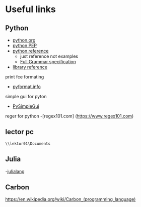 # Useful links

## Python 

- [python.org](https://www.python.org/)
- [python PEP](https://peps.python.org/)
- [python reference](https://docs.python.org/3/reference/index.html)
  - just reference not examples
  - [Full Grammar specification](https://docs.python.org/3/reference/grammar.html)
- [library reference](https://docs.python.org/3/library/index.html)

print fce formating

- [pyformat.info](pyformat.info)

simple gui for pyton

- [PySimpleGui](https://www.pysimplegui.com/why-us)

reger for python
-[regex101.com] (https://www.regex101.com)
## lector pc

```shell
\\lektor01\Documents
```


## Julia
-[julialang](https://julialang.org/)

## Carbon
https://en.wikipedia.org/wiki/Carbon_(programming_language)